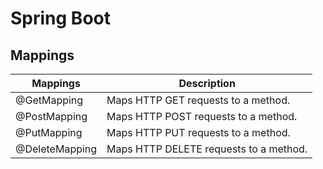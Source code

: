 # Spring Boot

## Mappings
| Mappings       | Description                            | 
|----------------|----------------------------------------|
| @GetMapping    | Maps HTTP GET requests to a method.    |
| @PostMapping   | Maps HTTP POST requests to a method.   |
| @PutMapping    | Maps HTTP PUT requests to a method.    |
| @DeleteMapping | Maps HTTP DELETE requests to a method. |

